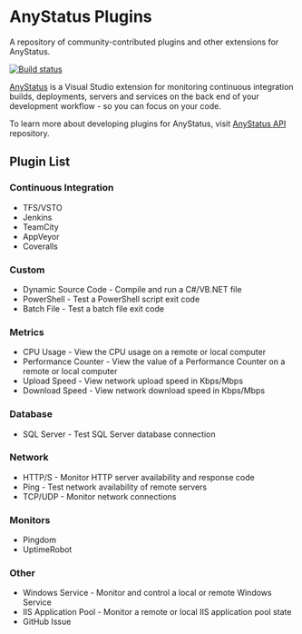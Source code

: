 # AnyStatus Plugins

A repository of community-contributed plugins and other extensions for AnyStatus.

[![Build status](https://ci.appveyor.com/api/projects/status/dvn1rwrauwyq5yx6?svg=true)](https://ci.appveyor.com/project/AnyStatus/plugins)

[AnyStatus](http://www.anystat.us) is a Visual Studio extension for monitoring continuous integration builds, deployments, servers and services on the back end of your development workflow - so you can focus on your code.

To learn more about developing plugins for AnyStatus, visit [AnyStatus API](https://github.com/AnyStatus/API) repository.

## Plugin List

### Continuous Integration

- TFS/VSTO
- Jenkins
- TeamCity
- AppVeyor
- Coveralls

### Custom 

- Dynamic Source Code - Compile and run a C#/VB.NET file
- PowerShell - Test a PowerShell script exit code
- Batch File - Test a batch file exit code

### Metrics

- CPU Usage - View the CPU usage on a remote or local computer
- Performance Counter - View the value of a Performance Counter on a remote or local computer
- Upload Speed - View network upload speed in Kbps/Mbps
- Download Speed - View network download speed in Kbps/Mbps

### Database
 
- SQL Server - Test SQL Server database connection

### Network

- HTTP/S - Monitor HTTP server availability and response code
- Ping - Test network availability of remote servers
- TCP/UDP - Monitor network connections

### Monitors

- Pingdom
- UptimeRobot

### Other

- Windows Service - Monitor and control a local or remote Windows Service
- IIS Application Pool - Monitor a remote or local IIS application pool state
- GitHub Issue
